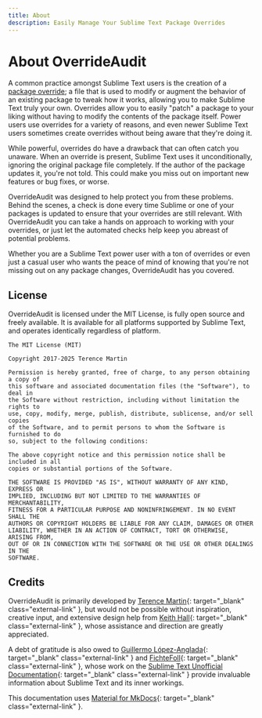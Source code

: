 ```yaml
---
title: About
description: Easily Manage Your Sublime Text Package Overrides
---
```


# About OverrideAudit

A common practice amongst Sublime Text users is the creation of a
[package override](terminology/overrides.md); a file that is used to modify or
augment the behavior of an existing package to tweak how it works, allowing you
to make Sublime Text truly your own. Overrides allow you to easily "patch" a
package to your liking without having to modify the contents of the package
itself. Power users use overrides for a variety of reasons, and even newer
Sublime Text users sometimes create overrides without being aware that they're
doing it.

While powerful, overrides do have a drawback that can often catch you unaware.
When an override is present, Sublime Text uses it unconditionally, ignoring the
original package file completely. If the author of the package updates it,
you're not told. This could make you miss out on important new features or bug
fixes, or worse.

OverrideAudit was designed to help protect you from these problems. Behind the
scenes, a check is done every time Sublime or one of your packages is updated
to ensure that your overrides are still relevant. With OverrideAudit you can
take a hands on approach to working with your overrides, or just let the
automated checks help keep you abreast of potential problems.

Whether you are a Sublime Text power user with a ton of overrides or even just
a casual user who wants the peace of mind of knowing that you're not missing
out on any package changes, OverrideAudit has you covered.


## License

OverrideAudit is licensed under the MIT License, is fully open source and
freely available. It is available for all platforms supported by Sublime Text,
and operates identically regardless of platform.

```
The MIT License (MIT)

Copyright 2017-2025 Terence Martin

Permission is hereby granted, free of charge, to any person obtaining a copy of
this software and associated documentation files (the "Software"), to deal in
the Software without restriction, including without limitation the rights to
use, copy, modify, merge, publish, distribute, sublicense, and/or sell copies
of the Software, and to permit persons to whom the Software is furnished to do
so, subject to the following conditions:

The above copyright notice and this permission notice shall be included in all
copies or substantial portions of the Software.

THE SOFTWARE IS PROVIDED "AS IS", WITHOUT WARRANTY OF ANY KIND, EXPRESS OR
IMPLIED, INCLUDING BUT NOT LIMITED TO THE WARRANTIES OF MERCHANTABILITY,
FITNESS FOR A PARTICULAR PURPOSE AND NONINFRINGEMENT. IN NO EVENT SHALL THE
AUTHORS OR COPYRIGHT HOLDERS BE LIABLE FOR ANY CLAIM, DAMAGES OR OTHER
LIABILITY, WHETHER IN AN ACTION OF CONTRACT, TORT OR OTHERWISE, ARISING FROM,
OUT OF OR IN CONNECTION WITH THE SOFTWARE OR THE USE OR OTHER DEALINGS IN THE
SOFTWARE.

```

## Credits

OverrideAudit is primarily developed by
[Terence Martin](https://github.com/OdatNurd){: target="_blank" class="external-link" },
but would not be possible without inspiration, creative input, and extensive
design help from
[Keith Hall](https://github.com/keith-hall){: target="_blank" class="external-link" },
whose assistance and direction are greatly appreciated.

A debt of gratitude is also owed to
[Guillermo López-Anglada](https://github.com/guillermooo){: target="_blank" class="external-link" }
and
[FichteFoll](https://github.com/FichteFoll){: target="_blank" class="external-link" },
whose work on the
[Sublime Text Unofficial Documentation](https://docs.sublimetext.io/){: target="_blank" class="external-link" }
provide invaluable information about Sublime Text and its inner workings.

This documentation uses
[Material for MkDocs](https://squidfunk.github.io/mkdocs-material/){: target="_blank" class="external-link" }.
